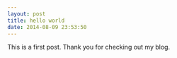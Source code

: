 ```yaml
---
layout: post
title: hello world
date: 2014-08-09 23:53:50
---
```


This is a first post. Thank you for checking out my blog.
